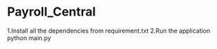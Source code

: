 # Payroll_Central

1.Install all the dependencies from requirement.txt
2.Run the application 
   python main.py
   

